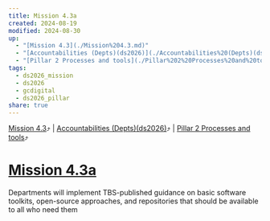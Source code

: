 ```yaml
---
title: Mission 4.3a
created: 2024-08-19
modified: 2024-08-30
up:
  - "[Mission 4.3](./Mission%204.3.md)"
  - "[Accountabilities (Depts)(ds2026)](./Accountabilities%20(Depts)(ds2026).md)"
  - "[Pillar 2 Processes and tools](./Pillar%202%20Processes%20and%20tools.md)"
tags:
  - ds2026_mission
  - ds2026
  - gcdigital
  - ds2026_pillar
share: true
---
```

[Mission 4.3](./Mission%204.3.md)⤴️ | [Accountabilities (Depts)(ds2026)](./Accountabilities%20(Depts)(ds2026).md)⤴️ | [Pillar 2 Processes and tools](./Pillar%202%20Processes%20and%20tools.md)⤴️
# [Mission 4.3a](Mission%204.3a.md)

Departments will implement TBS-published guidance on basic software toolkits, open-source approaches, and repositories that should be available to all who need them
